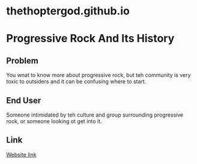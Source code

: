 # thethoptergod.github.io
# Progressive Rock And Its History
## Problem
You wnat to know more about progressive rock, but teh community is very toxic to outsiders and it can be confusing where to start.
## End User
Someone intimidated by teh culture and group surrounding progressive rock, or someone looking ot get into it.
## Link
[Website link](https://www.reddingguitars.com)
